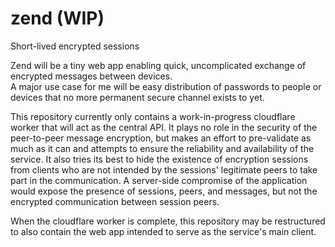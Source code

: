 # zend (WIP)
Short-lived encrypted sessions

Zend will be a tiny web app enabling quick, uncomplicated exchange of encrypted messages between devices.\
A major use case for me will be easy distribution of passwords to people or devices that no more permanent secure channel exists to yet.

This repository currently only contains a work-in-progress cloudflare worker that will act as the central API. It plays no role in the
security of the peer-to-peer message encryption, but makes an effort to pre-validate as much as it can and attempts to ensure the
reliability and availability of the service. It also tries its best to hide the existence of encryption sessions from clients
who are not intended by the sessions' legitimate peers to take part in the communication.
A server-side compromise of the application would expose the presence of sessions, peers, and messages, but not the encrypted communication
between session peers.

When the cloudflare worker is complete, this repository may be restructured to also contain the web app intended to serve as the service's
main client.